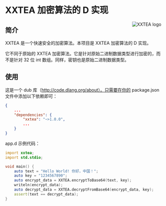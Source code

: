 # XXTEA 加密算法的 D 实现

<a href="https://github.com/xxtea/">
    <img src="https://avatars1.githubusercontent.com/u/6683159?v=3&s=86" alt="XXTEA logo" title="XXTEA" align="right" />
</a>

## 简介

XXTEA 是一个快速安全的加密算法。本项目是 XXTEA 加密算法的 D 实现。

它不同于原始的 XXTEA 加密算法。它是针对原始二进制数据类型进行加密的，而不是针对 32 位 int 数组。同样，密钥也是原始二进制数据类型。

## 使用

这是一个 dub 库（http://code.dlang.org/about）。只需要在你的 package.json 文件中添加以下依赖即可：

```json
{
    ...
    "dependencies": {
        "xxtea": "~>1.0.0",
        ...
    }
}
```

app.d 示例代码：

```d
import xxtea;
import std.stdio;

void main() {
    auto text = "Hello World! 你好，中国！";
    auto key = "1234567890";
    auto encrypt_data = XXTEA.encryptToBase64(text, key);
    writeln(encrypt_data);
    auto decrypt_data = XXTEA.decryptFromBase64(encrypt_data, key);
    assert(text == decrypt_data);
}
```
